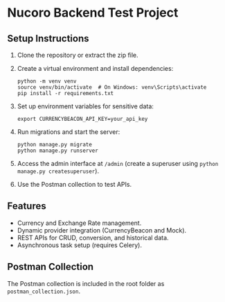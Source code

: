 
# Nucoro Backend Test Project

## Setup Instructions

1. Clone the repository or extract the zip file.
2. Create a virtual environment and install dependencies:
   ```
   python -m venv venv
   source venv/bin/activate  # On Windows: venv\Scripts\activate
   pip install -r requirements.txt
   ```
3. Set up environment variables for sensitive data:
   ```
   export CURRENCYBEACON_API_KEY=your_api_key
   ```
4. Run migrations and start the server:
   ```
   python manage.py migrate
   python manage.py runserver
   ```
5. Access the admin interface at `/admin` (create a superuser using `python manage.py createsuperuser`).

6. Use the Postman collection to test APIs.

## Features
- Currency and Exchange Rate management.
- Dynamic provider integration (CurrencyBeacon and Mock).
- REST APIs for CRUD, conversion, and historical data.
- Asynchronous task setup (requires Celery).

## Postman Collection
The Postman collection is included in the root folder as `postman_collection.json`.
    